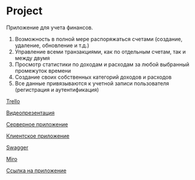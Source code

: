 # Project
Приложение для учета финансов.

1. Возможность в полной мере распоряжаться счетами (создание, удаление, обновление и т.д.)
2. Управление всеми транзакциями, как по отдельным счетам, так и между двумя
3. Просмотр статистики по доходам и расходам за любой выбранный промежуток времени
4. Создание своих собственных категорий доходов и расходов
5. Все данные привязываются к учетной записи пользователя (регистрация и аутентификация)

[Trello](https://trello.com/invite/b/yrOMY4Pr/ATTIb6628bf0855d44f006885031ad17128d2D0F905D/finance)

[Видеопрезентация](https://drive.google.com/file/d/1CsT3ug4jqgkXKj05gqiv2mwdF1rnhta4/view?usp=share_link)

[Серверное приложение](https://github.com/Kadyr505/Project-1)

[Клиентское приложение](https://github.com/Kadyr505/project-1.1)

[Swagger](https://app.swaggerhub.com/apis/N89050535317_1/Finance/1.0.0)

[Miro](https://miro.com/app/board/uXjVPLFvFyU=/)

[Ссылка на приложение](http://92.255.79.160:8081/login)

